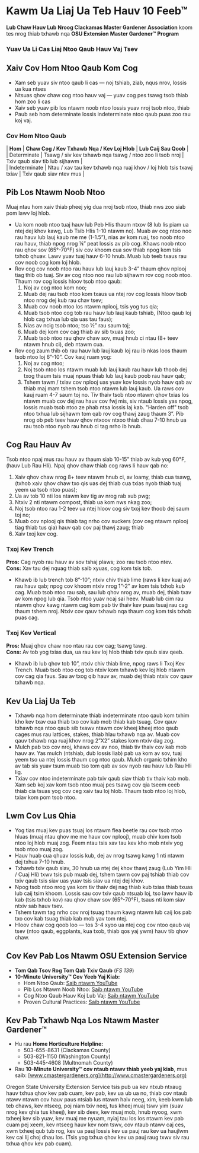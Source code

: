 # Kawm Ua Liaj Ua Teb Hauv 10 Feeb™  
**Lub Chaw Hauv Lub Nroog Clackamas Master Gardener Association** koom tes nrog thiab txhawb nqa **OSU Extension Master Gardener™ Program**  
### Yuav Ua Li Cas Liaj Ntoo Qaub Hauv Vaj Tsev  

## Xaiv Cov Hom Ntoo Qaub Kom Cog  
- Xam seb yuav siv ntoo qaub li cas — noj tshiab, ziab, nqus nrov, lossis ua kua ntses  
- Ntsuas qhov chaw cog ntoo hauv vaj — yuav cog pes tsawg tsob thiab hom zoo li cas  
- Xaiv seb yuav pib los ntawm noob ntoo lossis yuav nroj tsob ntoo, thiab  
- Paub seb hom determinate lossis indeterminate ntoo qaub puas zoo rau koj vaj.  

### Cov Hom Ntoo Qaub  
| **Hom** | **Chaw Cog / Kev Txhawb Nqa / Kev Loj Hlob** | **Lub Caij Sau Qoob** |  
| Determinate | Tsawg / siv kev txhawb nqa tsawg / ntoo zoo li tsob nroj | Txiv qaub siav tib lub sijhawm |  
| Indeterminate | Ntau / xav tau kev txhawb nqa ruaj khov / loj hlob tsis txawj txiav | Txiv qaub siav ntev mus |  

## Pib Los Ntawm Noob Ntoo  
Muaj ntau hom xaiv thiab pheej yig dua nroj tsob ntoo, thiab nws zoo siab pom lawv loj hlob.  
- Ua kom noob ntoo tuaj hauv lub Peb Hlis thaum ntxov (8 lub lis piam ua ntej dej khov kawg, Lub Tsib Hlis 1-10 ntawm no). Muab av cog ntoo noo rau hauv lub lauj kaub me me (1-1.5”), nias av kom ruaj, tso noob ntoo rau hauv, thiab npog nrog ¼” peat lossis av pib cog. Khaws noob ntoo rau qhov sov (65°-70°F) siv cov khoom cua sov thiab npog kom tsis txhob qhuav. Lawv yuav tuaj hauv 6-10 hnub. Muab lub teeb txaus rau cov noob cog kom loj hlob.  
- Rov cog cov noob ntoo rau hauv lub lauj kaub 3-4” thaum qhov nplooj tiag thib ob tuaj. Siv av cog ntoo noo rau lub sijhawm rov cog noob ntoo. Thaum rov cog lossis hloov tsob ntoo qaub:  
  1. Noj av cog ntoo kom noo;  
  2. Muab dej rau tsob ntoo kom txaus ua ntej rov cog lossis hloov tsob ntoo nrog dej kub rau chav tsev;  
  3. Muab cov noob ntoo los ntawm nplooj, tsis yog tus qia;  
  4. Muab tsob ntoo cog tob rau hauv lub lauj kaub tshiab, (Ntoo qaub loj hlob cag txhua lub qia uas tau faus);  
  5. Nias av ncig tsob ntoo; tso ½” rau saum toj;  
  6. Muab dej kom cov cag thiab av sib txuas zoo;  
  7. Muab tsob ntoo rau qhov chaw sov, muaj hnub ci ntau (8+ teev ntawm hnub ci), deb ntawm cua.  
- Rov cog zaum thib ob rau hauv lub lauj kaub loj rau ib nkas loos thaum tsob ntoo loj 6”-10”. Cov kauj ruam yog:  
  1. Noj av cog ntoo;  
  2. Noj tsob ntoo los ntawm muab lub lauj kaub rau hauv lub thoob dej txog thaum tsis muaj npuas thiab lub lauj kaub poob rau hauv qab;  
  3. Tshem tawm / txiav cov nplooj uas yuav kov lossis nyob hauv qab av thiab maj mam tshem tsob ntoo ntawm lub lauj kaub. Ua raws cov kauj ruam 4-7 saum toj no. Tiv thaiv tsob ntoo ntawm qhov txias los ntawm muab cov dej rau hauv cov fwj mis, siv ntaub lossis yas npog, lossis muab tsob ntoo ze phab ntsa lossis laj kab. "Harden off" tsob ntoo txhua lub sijhawm tom qab rov cog thawj zaug thaum 3”. Pib nrog ob peb teev hauv qhov ntxoov ntxoo thiab dhau 7-10 hnub ua rau tsob ntoo nyob rau hnub ci tag nrho ib hnub.  

## Cog Rau Hauv Av  
Tsob ntoo npaj mus rau hauv av thaum siab 10-15” thiab av kub yog 60°F, (hauv Lub Rau Hli). Npaj qhov chaw thiab cog raws li hauv qab no:  
1. Xaiv qhov chaw nrog 8+ teev ntawm hnub ci, av loamy, thiab cua tsawg, (txhob xaiv qhov chaw txo qis uas dej thiab cua txias nyob thiab tuaj yeem ua tsob ntoo puas);  
2. Ua av tob 10 nti los ntawm kev tig av nrog rab xub pwg;  
3. Ntxiv 2 nti ntawm compost, thiab ua kom nws nkag zoo;  
4. Noj tsob ntoo rau 1-2 teev ua ntej hloov cog siv txoj kev thoob dej saum toj no;  
5. Muab cov nplooj qis thiab tag nrho cov suckers (cov ceg ntawm nplooj tiag thiab tus qia) hauv qab cov paj thawj zaug; thiab  
6. Xaiv txoj kev cog.  

### Txoj Kev Trench  
**Pros:** Cag nyob rau hauv av sov tshaj plaws; zoo rau tsob ntoo ntev.  
**Cons:** Xav tau dej nquag thiab saib xyuas, cog kom tsis tob.  
- Khawb ib lub trench tob 8”-10”; ntxiv chiv thiab lime (raws li kev kuaj av) rau hauv qab; npog cov khoom ntxiv nrog 1”-2” av kom tsis txhob kub cag. Muab tsob ntoo rau sab, sau lub qhov nrog av, muab dej, thiab txav av kom npog lub qia. Tsob ntoo yuav ncaj sai heev. Muab lub cim rau ntawm qhov kawg ntawm cag kom pab tiv thaiv kev puas tsuaj rau cag thaum tshem nroj. Ntxiv cov qauv txhawb nqa thaum cog kom tsis txhob puas cag.  

### Txoj Kev Vertical  
**Pros:** Muaj qhov chaw noo ntau rau cov cag; tsawg tawg.  
**Cons:** Av tob yog txias dua, ua rau kev loj hlob thiab txiv qaub siav qeeb.  
- Khawb ib lub qhov tob 10”, ntxiv chiv thiab lime, npog raws li Txoj Kev Trench. Muab tsob ntoo cog tob ntxiv kom txhawb kev loj hlob ntawm cov cag qia faus. Sau av txog qib hauv av, muab dej thiab ntxiv cov qauv txhawb nqa.  

## Kev Ua Liaj Ua Teb  
- Txhawb nqa hom determinate thiab indeterminate ntoo qaub kom txhim kho kev txav cua thiab txo cov kab mob thiab kab tsuag. Cov qauv txhawb nqa ntoo qaub sib txawv ntawm cov kheej kheej ntoo qaub cages mus rau lattices, stakes, thiab hlau txhawb nqa av. Muab cov qauv txhawb nqa ruaj khov nrog 2”X2” stakes kom ntxiv dag zog.  
- Mulch pab txo cov nroj, khaws cov av noo, thiab tiv thaiv cov kab mob hauv av. Yas mulch (ntshiab, dub lossis liab) pab ua kom av sov, tuaj yeem tso ua ntej lossis thaum cog ntoo qaub. Mulch organic txhim kho av tab sis yuav tsum muab tso tom qab av sov nyob rau hauv lub Rau Hli lig.  
- Txiav cov ntoo indeterminate pab txiv qaub siav thiab tiv thaiv kab mob. Xam seb koj xav kom tsob ntoo muaj pes tsawg cov qia tseem ceeb thiab cia tsuas yog cov ceg xaiv tau loj hlob. Thaum tsob ntoo loj hlob, txiav kom pom tsob ntoo.  

## Lwm Cov Lus Qhia  
- Yog tias muaj kev puas tsuaj los ntawm flea beetle rau cov tsob ntoo hluas (muaj ntau qhov me me hauv cov nplooj), muab chiv kom tsob ntoo loj hlob muaj zog. Feem ntau tsis xav tau kev kho mob ntxiv yog tsob ntoo muaj zog.  
- Hauv huab cua qhuav lossis kub, dej av nrog tsawg kawg 1 nti ntawm dej txhua 7-10 hnub.  
- Txhawb txiv qaub siav, 30 hnub ua ntej dej khov thawj zaug (Lub Yim Hli / Cuaj Hli) txwv tsis pub muab dej, tshem tawm cov paj tshiab thiab cov txiv qaub tsis siav uas yuav tsis siav ua ntej dej khov.  
- Npog tsob ntoo nrog yas kom tiv thaiv dej nag thiab kub txias thiab txuas lub caij tsim khoom. Lossis sau cov txiv qaub ntsuab loj, tso lawv hauv ib kab (tsis txhob kov) rau qhov chaw sov (65°-70°F), tsaus nti kom siav ntxiv sab hauv tsev.  
- Tshem tawm tag nrho cov nroj tsuag thaum kawg ntawm lub caij los pab txo cov kab tsuag thiab kab mob yav tom ntej.  
- Hloov chaw cog qoob loo — tos 3-4 xyoo ua ntej cog cov ntoo qaub vaj tsev (ntoo qaub, eggplants, kua txob, thiab qos yaj ywm) hauv tib qhov chaw.  

## Cov Kev Pab Los Ntawm OSU Extension Service  
- **Tom Qab Tsov Rog Tom Qab Txiv Qaub** (*FS 139*)  
- **10-Minute University™ Cov Yeeb Yaj Kiab:**  
    - Hom Ntoo Qaub: [Saib ntawm YouTube](https://www.youtube.com/watch?v=K0Sl3YWDazo)  
    - Pib Los Ntawm Noob Ntoo: [Saib ntawm YouTube](https://www.youtube.com/watch?v=Zs0lZNMIuzA)  
    - Cog Ntoo Qaub Hauv Koj Lub Vaj: [Saib ntawm YouTube](https://www.youtube.com/watch?v=Pucpx5fuKdk)  
    - Proven Cultural Practices: [Saib ntawm YouTube](https://www.youtube.com/watch?v=lpVBg-e_1vE)  

## Kev Pab Txhawb Nqa Los Ntawm Master Gardener™  
- Hu rau **Home Horticulture Helpline:**  
    - 503-655-8631 (Clackamas County)  
    - 503-821-1150 (Washington County)  
    - 503-445-4608 (Multnomah County)  
- Rau **10-Minute University™ cov ntaub ntawv thiab yeeb yaj kiab**, mus saib: [www.cmastergardeners.org](http://www.cmastergardeners.org)  

Oregon State University Extension Service tsis pub ua kev ntxub ntxaug hauv txhua qhov kev pab cuam, kev pab, kev ua ub ua no, thiab cov ntaub ntawv ntawm cov hauv paus ntsiab lus ntawm haiv neeg, xim, keeb kwm lub teb chaws, kev ntseeg, poj niam txiv neej, tus kheej muaj tswv yim (suav nrog kev qhia tus kheej), kev sib deev, kev muaj mob, hnub nyoog, xwm txheej kev sib yuav, kev muaj me nyuam, nyiaj tau los los ntawm kev pab cuam pej xeem, kev ntseeg hauv kev nom tswv, cov ntaub ntawv caj ces, xwm txheej qub tub rog, kev ua pauj lossis kev ua pauj rau kev ua haujlwm kev cai lij choj dhau los. (Tsis yog txhua qhov kev ua pauj raug txwv siv rau txhua qhov kev pab cuam).